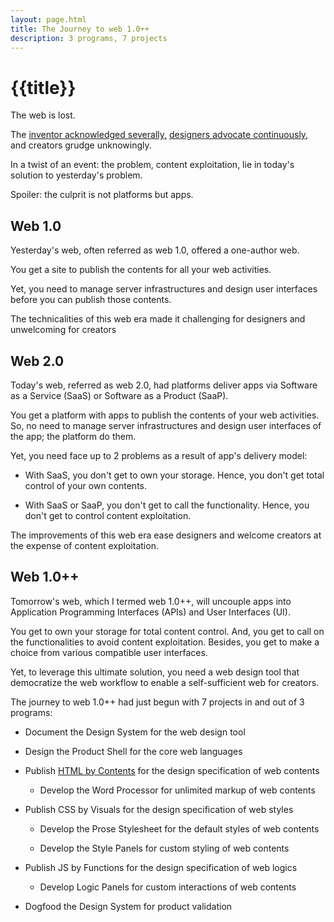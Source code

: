 ```yaml
---
layout: page.html
title: The Journey to web 1.0++
description: 3 programs, 7 projects
---
```


# {{title}}

The web is lost.

The [inventor acknowledged severally,](https://medium.com/@timberners_lee/marking-the-webs-35th-birthday-an-open-letter-ebb410cc7d42) [designers advocate continuously,](https://indieweb.org/) and creators grudge unknowingly.

In a twist of an event: the problem, content exploitation, lie in today's solution to yesterday's problem.

Spoiler: the culprit is not platforms but apps.

## Web 1.0

Yesterday's web, often referred as web 1.0, offered a one-author web.

You get a site to publish the contents for all your web activities.

Yet, you need to manage server infrastructures and design user interfaces before you can publish those contents.

The technicalities of this web era made it challenging for designers and unwelcoming for creators

## Web 2.0

Today's web, referred as web 2.0, had platforms deliver apps via Software as a Service (SaaS) or Software as a Product (SaaP).

You get a platform with apps to publish the contents of your web activities. So, no need to manage server infrastructures and design user interfaces of the app; the platform do them.

Yet, you need face up to 2 problems as a result of app's delivery model:

- With SaaS, you don't get to own your storage. Hence, you don't get total control of your own contents.

- With SaaS or SaaP, you don't get to call the functionality. Hence, you don't get to control content exploitation.

The improvements of this web era ease designers and welcome creators at the expense of content exploitation.

## Web 1.0++

Tomorrow's web, which I termed web 1.0++, will uncouple apps into Application Programming Interfaces (APIs) and User Interfaces (UI).

You get to own your storage for total content control. And, you get to call on the functionalities to avoid content exploitation. Besides, you get to make a choice from various compatible user interfaces.

Yet, to leverage this ultimate solution, you need a web design tool that democratize the web workflow to enable a self-sufficient web for creators.

The journey to web 1.0++ had just begun with 7 projects in and out of 3 programs:

- Document the Design System for the web design tool

- Design the Product Shell for the core web languages

- Publish [HTML by Contents](/en/html-by-contents/) for the design specification of web contents

  - Develop the Word Processor for unlimited markup of web contents

- Publish CSS by Visuals for the design specification of web styles

  - Develop the Prose Stylesheet for the default styles of web contents

  - Develop the Style Panels for custom styling of web contents

- Publish JS by Functions for the design specification of web logics

  - Develop Logic Panels for custom interactions of web contents

- Dogfood the Design System for product validation
